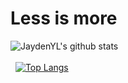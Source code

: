 
  # Less is more






 ![JaydenYL's github stats](https://github-readme-stats.vercel.app/api?username=JaydenYL&show_icons=true&theme=default)  
<br>
 &#160;                       [![Top Langs](https://github-readme-stats.vercel.app/api/top-langs/?username=JaydenYL&hide=javascript,html,css)](https://github.com/anuraghazra/github-readme-stats) 

